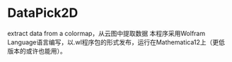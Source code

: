 # DataPick2D
extract data from a colormap，从云图中提取数据
本程序采用Wolfram Language语言编写，以.wl程序包的形式发布，运行在Mathematica12上（更低版本的或许也能用）。
